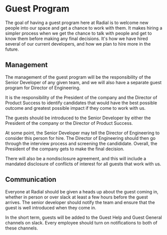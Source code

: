 # Guest Program

The goal of having a guest program here at Radial is to welcome new people into our space
and get a chance to work with them. It makes hiring a simpler process when we get the chance
to talk with people and get to know them before making any final decisions. It's how we have
hired several of our current developers, and how we plan to hire more in the future.

## Management

The management of the guest program will be the responsibility of the Senior Developer of 
any given team, and we will also have a separate guest program for Director of Engineering.

It is the responsibility of the President of the company and the Director of Product Success 
to identify candidates that would have the best possible outcome and greatest possible impact
if they come to work with us.

The guests should be introduced to the Senior Developer by either the President of the company or 
the Director of Product Success.

At some point, the Senior Developer may tell the Director of Engineering to consider this person 
for hire. The Director of Engineering should then go through the interview process and screening
the candididate. Overall, the President of the company gets to make the final decision.

There will also be a nondisclosure agreement, and this will include a mandated disclosure of 
conflicts of interest for all guests that work with us.

## Communication

Everyone at Radial should be given a heads up about the guest coming in, whether in person or 
over slack at least a few hours before the guest arrives. The senior developer should notify the 
team and ensure that the guest is well introduced when they come in.

In the short term, guests will be added to the Guest Help and Guest General channels on slack.
Every employee should turn on notifications to both of these channels.
